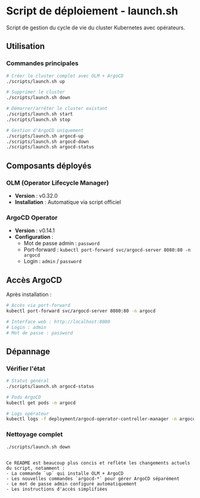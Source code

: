 # Script de déploiement - launch.sh

Script de gestion du cycle de vie du cluster Kubernetes avec opérateurs.

## Utilisation

### Commandes principales
```bash
# Créer le cluster complet avec OLM + ArgoCD
./scripts/launch.sh up

# Supprimer le cluster
./scripts/launch.sh down

# Démarrer/arrêter le cluster existant
./scripts/launch.sh start
./scripts/launch.sh stop

# Gestion d'ArgoCD uniquement
./scripts/launch.sh argocd-up
./scripts/launch.sh argocd-down
./scripts/launch.sh argocd-status
```

## Composants déployés

### OLM (Operator Lifecycle Manager)
- **Version** : v0.32.0
- **Installation** : Automatique via script officiel

### ArgoCD Operator
- **Version** : v0.14.1
- **Configuration** : 
  - Mot de passe admin : `password`
  - Port-forward : `kubectl port-forward svc/argocd-server 8080:80 -n argocd`
  - Login : `admin` / `password`

## Accès ArgoCD

Après installation :
```bash
# Accès via port-forward
kubectl port-forward svc/argocd-server 8080:80 -n argocd

# Interface web : http://localhost:8080
# Login : admin
# Mot de passe : password
```

## Dépannage

### Vérifier l'état
```bash
# Statut général
./scripts/launch.sh argocd-status

# Pods ArgoCD
kubectl get pods -n argocd

# Logs opérateur
kubectl logs -f deployment/argocd-operator-controller-manager -n argocd
```

### Nettoyage complet
```bash
./scripts/launch.sh down
```
```

Ce README est beaucoup plus concis et reflète les changements actuels du script, notamment :
- La commande `up` qui installe OLM + ArgoCD
- Les nouvelles commandes `argocd-*` pour gérer ArgoCD séparément
- Le mot de passe admin configuré automatiquement
- Les instructions d'accès simplifiées
